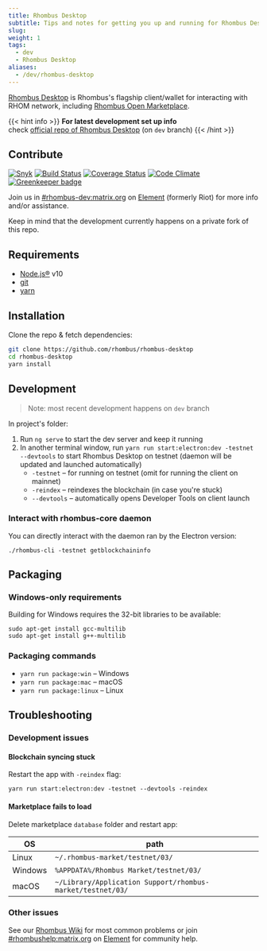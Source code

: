 ```yaml
---
title: Rhombus Desktop
subtitle: Tips and notes for getting you up and running for Rhombus Desktop development in minutes 
slug:
weight: 1
tags:
  - dev
  - Rhombus Desktop
aliases:
  - /dev/rhombus-desktop
---
```


[Rhombus Desktop](/tutorial/wallets/rhombus-desktop) is Rhombus's flagship client/wallet for interacting with RHOM network, including [Rhombus Open Marketplace](/learn/marketplace/overview).

{{< hint info >}}
**For latest development set up info**\
check [official repo of Rhombus Desktop](https://github.com/rhombus/rhombus-desktop) (on `dev` branch)
{{< /hint >}}

## Contribute

[![Snyk](https://snyk.io/test/github/rhombus/rhombus-desktop/badge.svg)](https://snyk.io/test/github/rhombus/rhombus-desktop)
[![Build Status](https://travis-ci.org/rhombus/rhombus-desktop.svg?branch=master)](https://travis-ci.org/rhombus/rhombus-desktop)
[![Coverage Status](https://coveralls.io/repos/github/rhombus/rhombus-desktop/badge.svg?branch=master)](https://coveralls.io/github/rhombus/rhombus-desktop?branch=master)
[![Code Climate](https://codeclimate.com/github/rhombus/rhombus-desktop/badges/gpa.svg)](https://codeclimate.com/github/rhombus/rhombus-desktop)
[![Greenkeeper badge](https://badges.greenkeeper.io/rhombus/rhombus-desktop.svg)](https://greenkeeper.io/)

Join us in [#rhombus-dev:matrix.org](https://app.element.io/#/room/#rhombus-dev:matrix.org) on [Element](https://element.io) (formerly Riot) for more info and/or assistance.

Keep in mind that the development currently happens on a private fork of this repo. 

## Requirements

* [Node.js®](https://nodejs.org/) v10
* [git](https://git-scm.com/)
* [yarn](https://yarnpkg.com/en/)

## Installation

Clone the repo & fetch dependencies:

```bash
git clone https://github.com/rhombus/rhombus-desktop
cd rhombus-desktop
yarn install
```

## Development

> Note: most recent development happens on `dev` branch

In project's folder:

1. Run `ng serve` to start the dev server and keep it running
1. In another terminal window, run `yarn run start:electron:dev -testnet --devtools` to start Rhombus Desktop on testnet (daemon will be updated and launched automatically)
   * `-testnet` – for running on testnet (omit for running the client on mainnet)
   * `-reindex` – reindexes the blockchain (in case you're stuck)
   * `--devtools` – automatically opens Developer Tools on client launch

### Interact with rhombus-core daemon

You can directly interact with the daemon ran by the Electron version:

```
./rhombus-cli -testnet getblockchaininfo
```

## Packaging

### Windows-only requirements

Building for Windows requires the 32-bit libraries to be available:

```
sudo apt-get install gcc-multilib
sudo apt-get install g++-multilib
```

### Packaging commands

* `yarn run package:win` – Windows
* `yarn run package:mac` – macOS
* `yarn run package:linux` – Linux


## Troubleshooting

### Development issues

#### Blockchain syncing stuck

Restart the app with `-reindex` flag:

```
yarn run start:electron:dev -testnet --devtools -reindex
```

#### Marketplace fails to load

Delete marketplace `database` folder and restart app:

| OS      | path                                                       |
|---------|------------------------------------------------------------|
| Linux   | `~/.rhombus-market/testnet/03/`                            |
| Windows | `%APPDATA%/Rhombus Market/testnet/03/`                     |
| macOS   | `~/Library/Application Support/rhombus-market/testnet/03/` |

### Other issues

See our [Rhombus Wiki](/support) for most common problems or join [#rhombushelp:matrix.org](https://app.element.io/#/room/#rhombushelp:matrix.org) on [Element](https://element.io) for community help.
